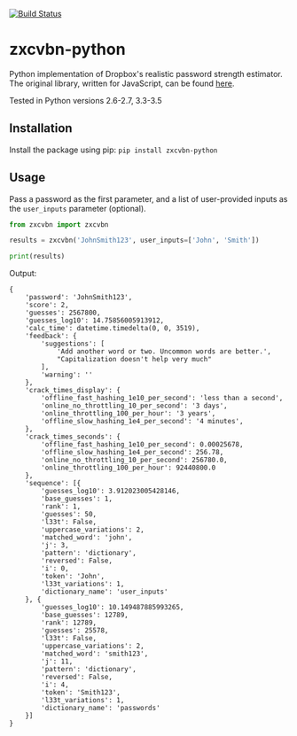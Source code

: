 [![Build Status](https://travis-ci.org/dwolfhub/zxcvbn-python.svg?branch=master)](https://travis-ci.org/dwolfhub/zxcvbn-python)

# zxcvbn-python
Python implementation of Dropbox's realistic password strength estimator. The original library, written for JavaScript, can be found [here](https://github.com/dropbox/zxcvbn).

Tested in Python versions 2.6-2.7, 3.3-3.5

## Installation

Install the package using pip: `pip install zxcvbn-python`

## Usage

Pass a password as the first parameter, and a list of user-provided inputs as the `user_inputs` parameter (optional).

```python
from zxcvbn import zxcvbn

results = zxcvbn('JohnSmith123', user_inputs=['John', 'Smith'])

print(results)
```

Output:

```
{
    'password': 'JohnSmith123', 
    'score': 2, 
    'guesses': 2567800, 
    'guesses_log10': 14.75856005913912, 
    'calc_time': datetime.timedelta(0, 0, 3519), 
    'feedback': {
        'suggestions': [
            'Add another word or two. Uncommon words are better.', 
            "Capitalization doesn't help very much"
        ], 
        'warning': ''
    }, 
    'crack_times_display': {
        'offline_fast_hashing_1e10_per_second': 'less than a second',
        'online_no_throttling_10_per_second': '3 days', 
        'online_throttling_100_per_hour': '3 years', 
        'offline_slow_hashing_1e4_per_second': '4 minutes', 
    }, 
    'crack_times_seconds': {
        'offline_fast_hashing_1e10_per_second': 0.00025678, 
        'offline_slow_hashing_1e4_per_second': 256.78, 
        'online_no_throttling_10_per_second': 256780.0, 
        'online_throttling_100_per_hour': 92440800.0
    }, 
    'sequence': [{
        'guesses_log10': 3.912023005428146, 
        'base_guesses': 1, 
        'rank': 1, 
        'guesses': 50, 
        'l33t': False, 
        'uppercase_variations': 2, 
        'matched_word': 'john', 
        'j': 3, 
        'pattern': 'dictionary', 
        'reversed': False, 
        'i': 0, 
        'token': 'John', 
        'l33t_variations': 1, 
        'dictionary_name': 'user_inputs'
    }, {
        'guesses_log10': 10.149487885993265, 
        'base_guesses': 12789, 
        'rank': 12789, 
        'guesses': 25578, 
        'l33t': False, 
        'uppercase_variations': 2, 
        'matched_word': 'smith123', 
        'j': 11, 
        'pattern': 'dictionary', 
        'reversed': False, 
        'i': 4, 
        'token': 'Smith123', 
        'l33t_variations': 1, 
        'dictionary_name': 'passwords'
    }]
}
```